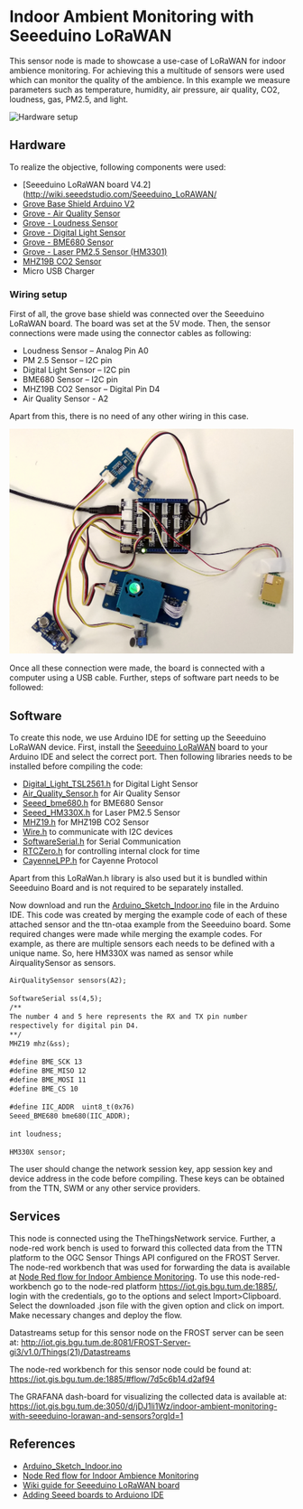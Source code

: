 ﻿# Indoor Ambient Monitoring with Seeeduino LoRaWAN

This sensor node is made to showcase a use-case of LoRaWAN for indoor ambience monitoring. For achieving this a multitude of sensors were used which can monitor the quality of the ambience. In this example we measure parameters such as temperature, humidity, air pressure, air quality, CO2, loudness, gas, PM2.5, and light. 

![Hardware setup](hardware-setup.jpg)

## Hardware

To realize the objective, following components were used:

- [Seeeduino LoRaWAN board V4.2](http://wiki.seeedstudio.com/Seeeduino_LoRAWAN/
- [Grove Base Shield Arduino V2](https://www.seeedstudio.com/Base-Shield-V2.html)
- [Grove - Air Quality Sensor](http://wiki.seeedstudio.com/Grove-Air_Quality_Sensor_v1.3/)
- [Grove - Loudness Sensor](http://wiki.seeedstudio.com/Grove-Loudness_Sensor/)
- [Grove - Digital Light Sensor](http://wiki.seeedstudio.com/Grove-Digital_Light_Sensor/)
- [Grove - BME680 Sensor](http://wiki.seeedstudio.com/Grove-Temperature_Humidity_Pressure_Gas_Sensor_BME680/)
- [Grove - Laser PM2.5 Sensor (HM3301)](http://wiki.seeedstudio.com/Grove-Laser_PM2.5_Sensor-HM3301/)
- [MHZ19B CO2 Sensor](https://www.winsen-sensor.com/d/files/infrared-gas-sensor/mh-z19b-co2-ver1_0.pdf)
- Micro USB Charger

### Wiring setup
First of all, the grove base shield was connected over the Seeeduino LoRaWAN board. The board was set at the 5V mode. Then, the sensor connections were made using the connector cables as following:

- Loudness Sensor – Analog Pin A0
- PM 2.5 Sensor – I2C pin
- Digital Light Sensor – I2C pin
- BME680 Sensor – I2C pin
- MHZ19B CO2 Sensor – Digital Pin D4
- Air Quality Sensor - A2

Apart from this, there is no need of any other wiring in this case.

![Hardware](hardware.jpg)

Once all these connection were made, the board is connected with a computer using a USB cable. Further, steps of software part needs to be followed:

## Software

To create this node, we use Arduino IDE for setting up the Seeeduino LoRaWAN device. First, install the [Seeeduino LoRaWAN](http://wiki.seeedstudio.com/Seeeduino_LoRAWAN/) board to your Arduino IDE and select the correct port. Then following libraries needs to be installed before compiling the code:

- [Digital_Light_TSL2561.h](https://github.com/Seeed-Studio/Grove_Digital_Light_Sensor/archive/master.zip) for Digital Light Sensor
- [Air_Quality_Sensor.h](https://github.com/Seeed-Studio/Grove_Air_quality_Sensor) for Air Quality Sensor 
- [Seeed_bme680.h](https://github.com/Seeed-Studio/Seeed_BME680) for BME680 Sensor
- [Seeed_HM330X.h](https://github.com/Seeed-Studio/Seeed_PM2_5_sensor_HM3301) for Laser PM2.5 Sensor 
- [MHZ19.h](https://github.com/strange-v/MHZ19) for MHZ19B CO2 Sensor
- [Wire.h](https://github.com/esp8266/Arduino/tree/master/libraries/Wire) to communicate with I2C devices
- [SoftwareSerial.h](https://github.com/PaulStoffregen/SoftwareSerial) for Serial Communication
- [RTCZero.h](https://github.com/arduino-libraries/RTCZero) for controlling internal clock for time
- [CayenneLPP.h](https://github.com/ElectronicCats/CayenneLPP/archive/master.zip) for Cayenne Protocol

Apart from this LoRaWan.h library is also used but it is bundled within Seeeduino Board and is not required to be separately installed.

Now download and run the [Arduino_Sketch_Indoor.ino](Arduino_Sketch_Indoor/Arduino_Sketch_Indoor.ino) file in the Arduino IDE. This code was created by merging the example code of each of these attached sensor and the ttn-otaa example from the Seeeduino board. Some required changes were made while merging the example codes. For example, as there are multiple sensors each needs to be defined with a unique name. So, here HM330X was named as sensor while AirqualitySensor as sensors.
```
AirQualitySensor sensors(A2);

SoftwareSerial ss(4,5); 
/**
The number 4 and 5 here represents the RX and TX pin number respectively for digital pin D4.
**/
MHZ19 mhz(&ss);

#define BME_SCK 13
#define BME_MISO 12
#define BME_MOSI 11
#define BME_CS 10

#define IIC_ADDR  uint8_t(0x76)
Seeed_BME680 bme680(IIC_ADDR);

int loudness;

HM330X sensor;
```
The user should change the network session key, app session key and device address in the code before compiling. These keys can be obtained from the TTN, SWM or any other service providers.

## Services

This node is connected using the TheThingsNetwork service. Further, a node-red work bench is used to forward this collected data from the TTN platform to the OGC Sensor Things API configured on the FROST Server. The node-red workbench that was used for forwarding the data is available at [Node Red flow for Indoor Ambience Monitoring](./Node_flow_Indoor.json). To use this node-red-workbench go to the node-red platform https://iot.gis.bgu.tum.de:1885/, login with the credentials, go to the options and select Import>Clipboard. Select the downloaded .json file with the given option and click on import. Make necessary changes and deploy the flow.

Datastreams setup for this sensor node on the FROST server can be seen at:
http://iot.gis.bgu.tum.de:8081/FROST-Server-gi3/v1.0/Things(21)/Datastreams

The node-red workbench for this sensor node could be found at: https://iot.gis.bgu.tum.de:1885/#flow/7d5c6b14.d2af94

The GRAFANA dash-board for visualizing the collected data is available at:
https://iot.gis.bgu.tum.de:3050/d/jDJ1li1Wz/indoor-ambient-monitoring-with-seeeduino-lorawan-and-sensors?orgId=1

## References

* [Arduino_Sketch_Indoor.ino](Arduino_Sketch_Indoor/Arduino_Sketch_Indoor.ino)
* [Node Red flow for Indoor Ambience Monitoring](./Node_flow_Indoor.json)
* [Wiki guide for Seeeduino LoRaWAN board](http://wiki.seeedstudio.com/Seeeduino_LoRAWAN/)
* [Adding Seeed boards to Arduiono IDE](http://wiki.seeedstudio.com/Seeed_Arduino_Boards/)
